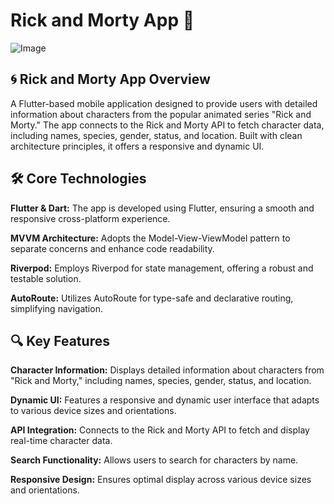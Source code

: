 # Rick and Morty App 👾

![Image](https://github.com/user-attachments/assets/6af41b1f-234f-4165-b5d6-93fe76ecdc63)

##  🌀 Rick and Morty App Overview

A Flutter-based mobile application designed to provide users with detailed information about characters from the popular animated series "Rick and Morty." The app connects to the Rick and Morty API to fetch character data, including names, species, gender, status, and location. Built with clean architecture principles, it offers a responsive and dynamic UI.

## 🛠️ Core Technologies

**Flutter & Dart:** The app is developed using Flutter, ensuring a smooth and responsive cross-platform experience.

**MVVM Architecture:** Adopts the Model-View-ViewModel pattern to separate concerns and enhance code readability.

**Riverpod:** Employs Riverpod for state management, offering a robust and testable solution.

**AutoRoute:** Utilizes AutoRoute for type-safe and declarative routing, simplifying navigation.

## 🔍 Key Features

**Character Information:** Displays detailed information about characters from "Rick and Morty," including names, species, gender, status, and location.

**Dynamic UI:** Features a responsive and dynamic user interface that adapts to various device sizes and orientations.

**API Integration:** Connects to the Rick and Morty API to fetch and display real-time character data.

**Search Functionality:** Allows users to search for characters by name.

**Responsive Design:** Ensures optimal display across various device sizes and orientations.

